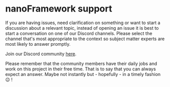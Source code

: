 # **nanoFramework** support

If you are having issues, need clarification on something or want to start a discussion about a relevant topic, instead of opening an issue it is best to start a conversation on one of our Discord channels.
Please select the channel that's most appropriate to the context so subject matter experts are most likely to answer promptly.

Join our Discord community [here](https://discord.gg/gCyBu8T).

Please remember that the community members have their daily jobs and work on this project in their free time.
That is to say that you can always expect an answer. Maybe not instantly but - hopefully - in a timely fashion 😉 !

